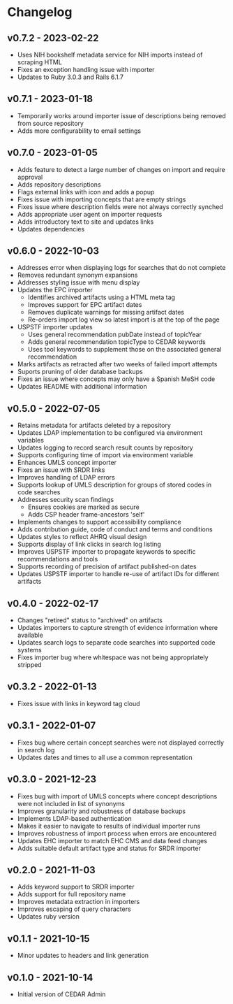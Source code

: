 # Changelog

## v0.7.2 - 2023-02-22

* Uses NIH bookshelf metadata service for NIH imports instead of scraping HTML
* Fixes an exception handling issue with importer
* Updates to Ruby 3.0.3 and Rails 6.1.7

## v0.7.1 - 2023-01-18

* Temporarily works around importer issue of descriptions being removed from source repository
* Adds more configurability to email settings

## v0.7.0 - 2023-01-05

* Adds feature to detect a large number of changes on import and require approval
* Adds repository descriptions
* Flags external links with icon and adds a popup
* Fixes issue with importing concepts that are empty strings
* Fixes issue where description fields were not always correctly synched
* Adds appropriate user agent on importer requests
* Adds introductory text to site and updates links
* Updates dependencies

## v0.6.0 - 2022-10-03

* Addresses error when displaying logs for searches that do not complete
* Removes redundant synonym expansions
* Addresses styling issue with menu display
* Updates the EPC importer
    - Identifies archived artifacts using a HTML meta tag
    - Improves support for EPC artifact dates
    - Removes duplicate warnings for missing artifact dates
    - Re-orders import log view so latest import is at the top of the page
* USPSTF importer updates
    - Uses general recommendation pubDate instead of topicYear
    - Adds general recommendation topicType to CEDAR keywords
    - Uses tool keywords to supplement those on the associated general recommendation
* Marks artifacts as retracted after two weeks of failed import attempts
* Suports pruning of older database backups
* Fixes an issue where concepts may only have a Spanish MeSH code
* Updates README with additional information

## v0.5.0 - 2022-07-05

* Retains metadata for artifacts deleted by a repository
* Updates LDAP implementation to be configured via environment variables
* Updates logging to record search result counts by repository
* Supports configuring time of import via environment variable
* Enhances UMLS concept importer
* Fixes an issue with SRDR links
* Improves handling of LDAP errors
* Supports lookup of UMLS description for groups of stored codes in code searches
* Addresses security scan findings
    - Ensures cookies are marked as secure
    - Adds CSP header frame-ancestors 'self'
* Implements changes to support accessibility compliance
* Adds contribution guide, code of conduct and terms and conditions
* Updates styles to reflect AHRQ visual design
* Supports display of link clicks in search log listing
* Improves USPSTF importer to propagate keywords to specific recommendations and tools
* Supports recording of precision of artifact published-on dates
* Updates USPSTF importer to handle re-use of artifact IDs for different artifacts

## v0.4.0 - 2022-02-17

* Changes "retired" status to "archived" on artifacts
* Updates importers to capture strength of evidence information where available
* Updates search logs to separate code searches into supported code systems
* Fixes importer bug where whitespace was not being appropriately stripped

## v0.3.2 - 2022-01-13

* Fixes issue with links in keyword tag cloud

## v0.3.1 - 2022-01-07

* Fixes bug where certain concept searches were not displayed correctly in search log
* Updates dates and times to all use a common representation

## v0.3.0 - 2021-12-23

* Fixes bug with import of UMLS concepts where concept descriptions were not included in list of synonyms
* Improves granularity and robustness of database backups
* Implements LDAP-based authentication
* Makes it easier to navigate to results of individual importer runs
* Improves robustness of import process when errors are encountered
* Updates EHC importer to match EHC CMS and data feed changes
* Adds suitable default artifact type and status for SRDR importer

## v0.2.0 - 2021-11-03

* Adds keyword support to SRDR importer
* Adds support for full repository name
* Improves metadata extraction in importers
* Improves escaping of query characters
* Updates ruby version

## v0.1.1 - 2021-10-15

* Minor updates to headers and link generation

## v0.1.0 - 2021-10-14

* Initial version of CEDAR Admin
